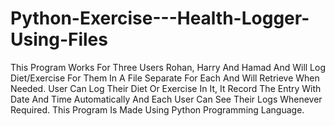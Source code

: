 # Python-Exercise---Health-Logger-Using-Files
This Program Works For Three Users Rohan, Harry And Hamad And Will Log Diet/Exercise For Them In A File Separate For Each And Will Retrieve When Needed. User Can Log Their Diet Or Exercise In It, It Record The Entry With Date And Time Automatically And Each User Can See Their Logs Whenever Required. This Program Is Made Using Python Programming Language.
